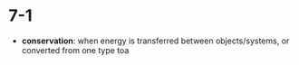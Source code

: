 # 7-1
- **conservation**: when energy is transferred between objects/systems, or converted from one type toa